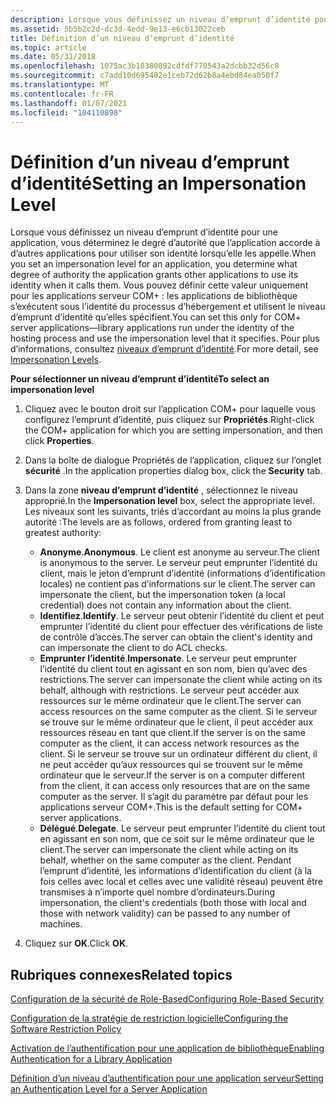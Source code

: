 ```yaml
---
description: Lorsque vous définissez un niveau d’emprunt d’identité pour une application, vous déterminez le degré d’autorité que l’application accorde à d’autres applications pour utiliser son identité lorsqu’elle les appelle.
ms.assetid: 5b5b2c2d-dc3d-4edd-9e13-e6cb13022ceb
title: Définition d’un niveau d’emprunt d’identité
ms.topic: article
ms.date: 05/31/2018
ms.openlocfilehash: 1075ac3b10380892cdfdf770543a2dcbb32d56c8
ms.sourcegitcommit: c7add10d695482e1ceb72d62b8a4ebd84ea050f7
ms.translationtype: MT
ms.contentlocale: fr-FR
ms.lasthandoff: 01/07/2021
ms.locfileid: "104110898"
---
```

# <a name="setting-an-impersonation-level"></a><span data-ttu-id="95aae-103">Définition d’un niveau d’emprunt d’identité</span><span class="sxs-lookup"><span data-stu-id="95aae-103">Setting an Impersonation Level</span></span>

<span data-ttu-id="95aae-104">Lorsque vous définissez un niveau d’emprunt d’identité pour une application, vous déterminez le degré d’autorité que l’application accorde à d’autres applications pour utiliser son identité lorsqu’elle les appelle.</span><span class="sxs-lookup"><span data-stu-id="95aae-104">When you set an impersonation level for an application, you determine what degree of authority the application grants other applications to use its identity when it calls them.</span></span> <span data-ttu-id="95aae-105">Vous pouvez définir cette valeur uniquement pour les applications serveur COM+ : les applications de bibliothèque s’exécutent sous l’identité du processus d’hébergement et utilisent le niveau d’emprunt d’identité qu’elles spécifient.</span><span class="sxs-lookup"><span data-stu-id="95aae-105">You can set this only for COM+ server applications—library applications run under the identity of the hosting process and use the impersonation level that it specifies.</span></span> <span data-ttu-id="95aae-106">Pour plus d’informations, consultez [niveaux d’emprunt d’identité](/windows/desktop/com/impersonation-levels).</span><span class="sxs-lookup"><span data-stu-id="95aae-106">For more detail, see [Impersonation Levels](/windows/desktop/com/impersonation-levels).</span></span>

<span data-ttu-id="95aae-107">**Pour sélectionner un niveau d’emprunt d’identité**</span><span class="sxs-lookup"><span data-stu-id="95aae-107">**To select an impersonation level**</span></span>

1.  <span data-ttu-id="95aae-108">Cliquez avec le bouton droit sur l’application COM+ pour laquelle vous configurez l’emprunt d’identité, puis cliquez sur **Propriétés**.</span><span class="sxs-lookup"><span data-stu-id="95aae-108">Right-click the COM+ application for which you are setting impersonation, and then click **Properties**.</span></span>

2.  <span data-ttu-id="95aae-109">Dans la boîte de dialogue Propriétés de l’application, cliquez sur l’onglet **sécurité** .</span><span class="sxs-lookup"><span data-stu-id="95aae-109">In the application properties dialog box, click the **Security** tab.</span></span>

3.  <span data-ttu-id="95aae-110">Dans la zone **niveau d’emprunt d’identité** , sélectionnez le niveau approprié.</span><span class="sxs-lookup"><span data-stu-id="95aae-110">In the **Impersonation level** box, select the appropriate level.</span></span> <span data-ttu-id="95aae-111">Les niveaux sont les suivants, triés d’accordant au moins la plus grande autorité :</span><span class="sxs-lookup"><span data-stu-id="95aae-111">The levels are as follows, ordered from granting least to greatest authority:</span></span>

    -   <span data-ttu-id="95aae-112">**Anonyme**.</span><span class="sxs-lookup"><span data-stu-id="95aae-112">**Anonymous**.</span></span> <span data-ttu-id="95aae-113">Le client est anonyme au serveur.</span><span class="sxs-lookup"><span data-stu-id="95aae-113">The client is anonymous to the server.</span></span> <span data-ttu-id="95aae-114">Le serveur peut emprunter l’identité du client, mais le jeton d’emprunt d’identité (informations d’identification locales) ne contient pas d’informations sur le client.</span><span class="sxs-lookup"><span data-stu-id="95aae-114">The server can impersonate the client, but the impersonation token (a local credential) does not contain any information about the client.</span></span>
    -   <span data-ttu-id="95aae-115">**Identifiez**.</span><span class="sxs-lookup"><span data-stu-id="95aae-115">**Identify**.</span></span> <span data-ttu-id="95aae-116">Le serveur peut obtenir l’identité du client et peut emprunter l’identité du client pour effectuer des vérifications de liste de contrôle d’accès.</span><span class="sxs-lookup"><span data-stu-id="95aae-116">The server can obtain the client's identity and can impersonate the client to do ACL checks.</span></span>
    -   <span data-ttu-id="95aae-117">**Emprunter l’identité**.</span><span class="sxs-lookup"><span data-stu-id="95aae-117">**Impersonate**.</span></span> <span data-ttu-id="95aae-118">Le serveur peut emprunter l’identité du client tout en agissant en son nom, bien qu’avec des restrictions.</span><span class="sxs-lookup"><span data-stu-id="95aae-118">The server can impersonate the client while acting on its behalf, although with restrictions.</span></span> <span data-ttu-id="95aae-119">Le serveur peut accéder aux ressources sur le même ordinateur que le client.</span><span class="sxs-lookup"><span data-stu-id="95aae-119">The server can access resources on the same computer as the client.</span></span> <span data-ttu-id="95aae-120">Si le serveur se trouve sur le même ordinateur que le client, il peut accéder aux ressources réseau en tant que client.</span><span class="sxs-lookup"><span data-stu-id="95aae-120">If the server is on the same computer as the client, it can access network resources as the client.</span></span> <span data-ttu-id="95aae-121">Si le serveur se trouve sur un ordinateur différent du client, il ne peut accéder qu’aux ressources qui se trouvent sur le même ordinateur que le serveur.</span><span class="sxs-lookup"><span data-stu-id="95aae-121">If the server is on a computer different from the client, it can access only resources that are on the same computer as the server.</span></span> <span data-ttu-id="95aae-122">Il s’agit du paramètre par défaut pour les applications serveur COM+.</span><span class="sxs-lookup"><span data-stu-id="95aae-122">This is the default setting for COM+ server applications.</span></span>
    -   <span data-ttu-id="95aae-123">**Délégué**.</span><span class="sxs-lookup"><span data-stu-id="95aae-123">**Delegate**.</span></span> <span data-ttu-id="95aae-124">Le serveur peut emprunter l’identité du client tout en agissant en son nom, que ce soit sur le même ordinateur que le client.</span><span class="sxs-lookup"><span data-stu-id="95aae-124">The server can impersonate the client while acting on its behalf, whether on the same computer as the client.</span></span> <span data-ttu-id="95aae-125">Pendant l’emprunt d’identité, les informations d’identification du client (à la fois celles avec local et celles avec une validité réseau) peuvent être transmises à n’importe quel nombre d’ordinateurs.</span><span class="sxs-lookup"><span data-stu-id="95aae-125">During impersonation, the client's credentials (both those with local and those with network validity) can be passed to any number of machines.</span></span>

4.  <span data-ttu-id="95aae-126">Cliquez sur **OK**.</span><span class="sxs-lookup"><span data-stu-id="95aae-126">Click **OK**.</span></span>

## <a name="related-topics"></a><span data-ttu-id="95aae-127">Rubriques connexes</span><span class="sxs-lookup"><span data-stu-id="95aae-127">Related topics</span></span>

<dl> <dt>

[<span data-ttu-id="95aae-128">Configuration de la sécurité de Role-Based</span><span class="sxs-lookup"><span data-stu-id="95aae-128">Configuring Role-Based Security</span></span>](configuring-role-based-security.md)
</dt> <dt>

[<span data-ttu-id="95aae-129">Configuration de la stratégie de restriction logicielle</span><span class="sxs-lookup"><span data-stu-id="95aae-129">Configuring the Software Restriction Policy</span></span>](configuring-the-software-restriction-policy.md)
</dt> <dt>

[<span data-ttu-id="95aae-130">Activation de l’authentification pour une application de bibliothèque</span><span class="sxs-lookup"><span data-stu-id="95aae-130">Enabling Authentication for a Library Application</span></span>](enabling-authentication-for-a-library-application.md)
</dt> <dt>

[<span data-ttu-id="95aae-131">Définition d’un niveau d’authentification pour une application serveur</span><span class="sxs-lookup"><span data-stu-id="95aae-131">Setting an Authentication Level for a Server Application</span></span>](setting-an-authentication-level-for-a-server-application.md)
</dt> </dl>

 

 
